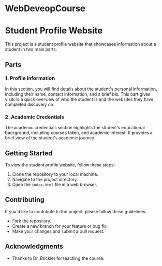 # WebDeveopCourse

# Student Profile Website

This project is a student profile website that showcases information about a student in two main parts.

## Parts

### 1. Profile Information

In this section, you will find details about the student's personal information, including their name, contact information, and a brief bio. This part gives visitors a quick overview of who the student is and the websites they have completed discovery on.

### 2. Academic Credentials

The academic credentials section highlights the student's educational background, including courses taken, and academic interest. It provides a brief view of the student's academic journey.

## Getting Started

To view the student profile website, follow these steps:

1. Clone the repository to your local machine.
2. Navigate to the project directory.
3. Open the `index.html` file in a web browser.

## Contributing

If you'd like to contribute to the project, please follow these guidelines:

- Fork the repository.
- Create a new branch for your feature or bug fix.
- Make your changes and submit a pull request.


## Acknowledgments

- Thanks to Dr. Brickler for teaching the course.

